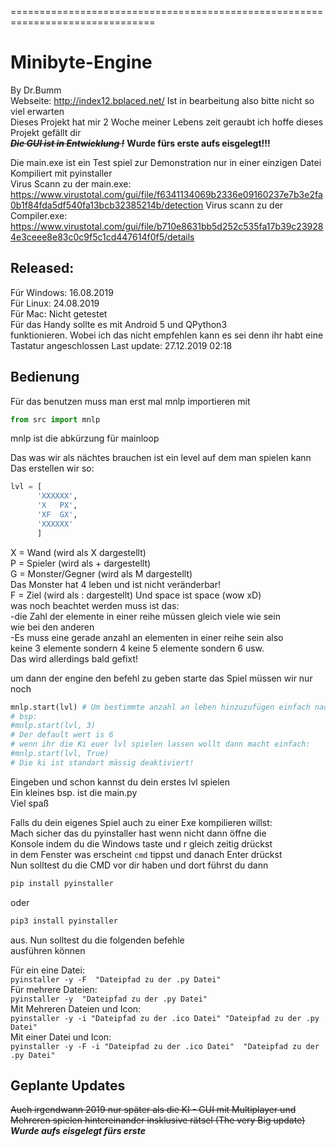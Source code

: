 ===============================================================================
# Minibyte-Engine  
By Dr.Bumm  
Webseite: http://index12.bplaced.net/  Ist in bearbeitung also bitte nicht so viel erwarten  
Dieses Projekt hat mir 2 Woche meiner Lebens zeit geraubt ich hoffe dieses Projekt gefällt dir   
~~___Die GUI ist in Entwicklung **!**___~~ **Wurde fürs erste aufs eisgelegt!!!**

Die main.exe ist ein Test spiel zur Demonstration nur in einer einzigen Datei   
Kompiliert mit pyinstaller  
Virus Scann zu der main.exe: 
https://www.virustotal.com/gui/file/f6341134069b2336e09160237e7b3e2fa0b1f84fda5df540fa13bcb32385214b/detection
Virus scann zu der Compiler.exe:
https://www.virustotal.com/gui/file/b710e8631bb5d252c535fa17b39c239284e3ceee8e83c0c9f5c1cd447614f0f5/details
  
Released:   
-  
Für Windows: 16.08.2019   
Für Linux: 24.08.2019   
Für Mac: Nicht getestet   
Für das Handy sollte es mit Android 5 und QPython3  
funktionieren. Wobei ich das nicht empfehlen kann es sei denn ihr habt eine Tastatur angeschlossen
Last update: 27.12.2019 02:18
  
Bedienung  
-  
Für das benutzen muss man erst mal mnlp importieren mit 
```python
from src import mnlp
```  
mnlp ist die abkürzung für mainloop  
  
Das was wir als nächtes brauchen ist ein level auf dem man spielen kann  
Das erstellen wir so:  
```python
lvl = [     
      'XXXXXX',      
      'X   PX',     
      'XF  GX',     
      'XXXXXX'    
      ]    
```
  
X = Wand (wird als X dargestellt)  
P = Spieler (wird als + dargestellt)   
G = Monster/Gegner (wird als M dargestellt)      
Das Monster hat 4 leben und ist nicht veränderbar!    
F = Ziel (wird als : dargestellt) 
Und space ist space (wow xD)  
was noch beachtet werden muss ist das:  
-die Zahl der elemente in einer reihe müssen gleich viele wie sein   
wie bei den anderen  
-Es muss eine gerade anzahl an elementen in einer reihe sein also  
keine 3 elemente sondern 4 keine 5 elemente sondern 6 usw.  
Das wird allerdings bald gefixt!
  
um dann der engine den befehl zu geben starte das Spiel müssen wir nur  
noch 
```python 
mnlp.start(lvl) # Um bestimmte anzahl an leben hinzuzufügen einfach nach lvl die leben schreiben
# bsp:
#mnlp.start(lvl, 3) 
# Der default wert is 6
# wenn ihr die Ki euer lvl spielen lassen wollt dann macht einfach:
#mnlp.start(lvl, True)
# Die ki ist standart mässig deaktiviert!
```
Eingeben und schon kannst du dein erstes lvl spielen  
Ein kleines bsp. ist die main.py  
Viel spaß  
   
Falls du dein eigenes Spiel auch zu einer Exe kompilieren willst:    
Mach sicher das du pyinstaller hast wenn nicht dann öffne die     
Konsole indem du die Windows taste und r gleich zeitig drückst      
in dem Fenster was erscheint `cmd` tippst und danach Enter drückst   
Nun solltest du die CMD vor dir haben und dort führst du dann    
```python
pip install pyinstaller
``` 
oder
```python
pip3 install pyinstaller
```
aus. Nun solltest du die folgenden befehle   
ausführen können  
   
Für ein eine Datei:  
`pyinstaller -y -F  "Dateipfad zu der .py Datei"`  
Für mehrere Dateien:  
`pyinstaller -y  "Dateipfad zu der .py Datei"`  
Mit Mehreren Dateien und Icon:  
`pyinstaller -y -i "Dateipfad zu der .ico Datei" "Dateipfad zu der .py Datei"`  
Mit einer Datei und Icon:   
`pyinstaller -y -F -i "Dateipfad zu der .ico Datei"  "Dateipfad zu der .py Datei"`  

Geplante Updates
-                 
~~Auch irgendwann 2019 nur später als die KI - GUI mit Multiplayer und Mehreren spielen hintereinander insklusive rätsel (The very Big update)~~ ***Wurde aufs eisgelegt fürs erste***       
